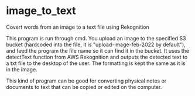 # image_to_text
Covert words from an image to a text file using Rekognition

This program is run through cmd. You upload an image to the specified S3 bucket (hardcoded into the file, it is "upload-image-feb-2022 by default"), and feed the program the file name so it can find it in the bucket. It uses the detectText function from AWS Rekognition and outputs the detected text to a txt file to the desktop of the user. The formatting is kept the same as it is in the image.

This kind of program can be good for converting physical notes or documents to text that can be copied or edited on the computer.
